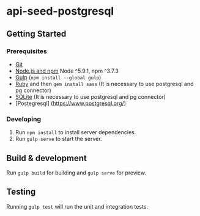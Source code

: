 # api-seed-postgresql

## Getting Started

### Prerequisites

- [Git](https://git-scm.com/)
- [Node.js and npm](nodejs.org) Node ^5.9.1, npm ^3.7.3
- [Gulp](http://gulpjs.com/) (`npm install --global gulp`) 
- [Ruby](https://www.ruby-lang.org) and then `gem install sass` (It is necessary to use postgresql and pg connector)
- [SQLite](https://www.sqlite.org/quickstart.html) (It is necessary to use postgresql and pg connector)
- [Postegresql] (https://www.postgresql.org/)

### Developing

1. Run `npm install` to install server dependencies.
2. Run `gulp serve` to start the server.

## Build & development
Run `gulp build` for building and `gulp serve` for preview.

## Testing
Running `gulp test` will run the unit and integration tests.
